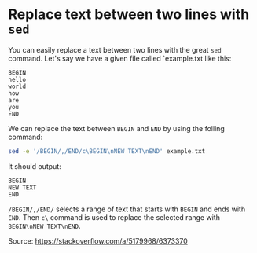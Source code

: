 # Replace text between two lines with `sed` 

You can easily replace a text between two lines with the great `sed` command.
Let's say we have a given file called `example.txt like this:

```
BEGIN
hello
world
how
are
you
END
```

We can replace the text between `BEGIN` and `END` by using the folling command:

```bash
sed -e '/BEGIN/,/END/c\BEGIN\nNEW TEXT\nEND' example.txt
```

It should output:

```
BEGIN
NEW TEXT
END
```

`/BEGIN/,/END/` selects a range of text that starts with `BEGIN` and ends with `END`. Then `c\` command is used to replace the selected range with `BEGIN\nNEW TEXT\nEND`.

Source: https://stackoverflow.com/a/5179968/6373370 
